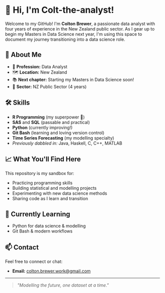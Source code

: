# 👋 Hi, I'm Colt-the-analyst!

Welcome to my GitHub! I'm **Colton Brewer**, a passionate data analyst with four years of experience in the New Zealand public sector. As I gear up to begin my Masters in Data Science next year, I'm using this space to document my journey transitioning into a data science role.

## 🚀 About Me

- 🎯 **Profession:** Data Analyst
- 🗺️ **Location:** New Zealand
- 📚 **Next chapter:** Starting my Masters in Data Science soon!
- 💼 **Sector:** NZ Public Sector (4 years)

## 🛠️ Skills

- **R Programming** (my superpower 💪)
- **SAS** and **SQL** (passable and practical)
- **Python** (currently improving!)
- **Git Bash** (learning and loving version control)
- **Time Series Forecasting** (my modelling specialty)
- _Previously dabbled in:_ Java, Haskell, C, C++, MATLAB

## 📈 What You'll Find Here

This repository is my sandbox for:
- Practicing programming skills
- Building statistical and modelling projects
- Experimenting with new data science methods
- Sharing code as I learn and transition

## 🌱 Currently Learning

- Python for data science & modelling
- Git Bash & modern workflows

## 📫 Contact

Feel free to connect or chat:
- **Email:** colton.brewer.work@gmail.com

---

> _"Modelling the future, one dataset at a time."_

